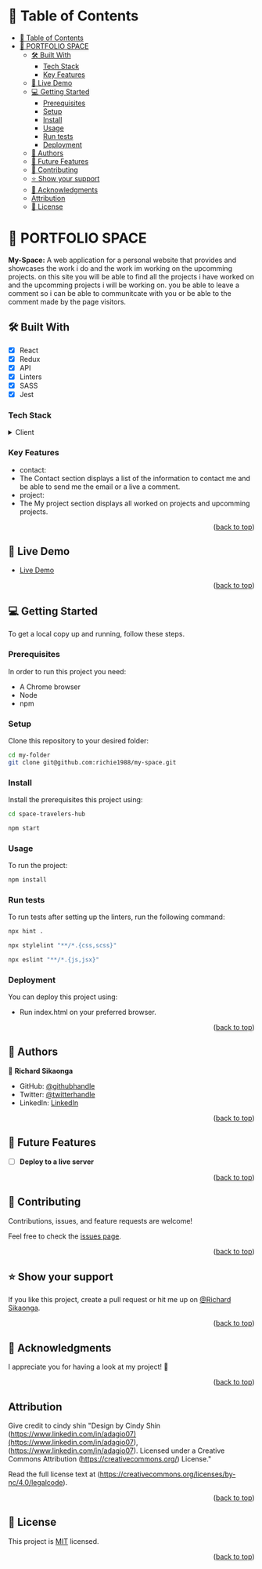 <a name="readme-top"></a>

<div align="center">
<!-- <img src="./My-Logo.png" alt="spaceApp"  width="50%" height="auto"/>
  <h3><b>My profile website</b></h3> -->
</div>

<!-- TABLE OF CONTENTS -->

# 📗 Table of Contents

- [📗 Table of Contents](#-table-of-contents)
- [📖 PORTFOLIO SPACE ](#-portfolio-space-)
  - [🛠 Built With ](#-built-with-)
    - [Tech Stack ](#tech-stack-)
    - [Key Features ](#key-features-)
  - [🚀 Live Demo ](#-live-demo-)
  - [💻 Getting Started ](#-getting-started-)
    - [Prerequisites](#prerequisites)
    - [Setup](#setup)
    - [Install](#install)
    - [Usage](#usage)
    - [Run tests](#run-tests)
    - [Deployment](#deployment)
  - [👥 Authors ](#-authors-)
  - [🔭 Future Features ](#-future-features-)
  - [🤝 Contributing ](#-contributing-)
  - [⭐️ Show your support ](#️-show-your-support-)
  - [🙏 Acknowledgments ](#-acknowledgments-)
  - [Attribution](#attribution)
  - [📝 License ](#-license-)

<!-- PROJECT DESCRIPTION -->

# 📖 PORTFOLIO SPACE <a name="about-project"></a>

**My-Space:** A web application for a personal website that provides and showcases the work i do and the work im working on the upcomming projects. on this site you will be able to find all the projects i have worked on and the upcomming projects i will be working on. you be able to leave a comment so i can be able to communitcate with you or be able to the comment made by the page visitors.

## 🛠 Built With <a name="built-with"></a>
- [x] React
- [x] Redux
- [x] API
- [x] Linters
- [x] SASS
- [x] Jest

### Tech Stack <a name="tech-stack"></a>

<details>
  <summary>Client</summary>
  <ul>
    <li><a href="https://developer.mozilla.org/en-US/docs/Web/HTML">HTML</a></li>
    <li><a href="https://developer.mozilla.org/en-US/docs/Web/CSS">CSS</a></li>
    <li><a href="https://www.javascript.com/">ES6</a></li>
    <li><a href="https://webpack.js.org/">Webpack</a></li>
    <li><a href="https://react.dev/">React</a></li>
  </ul>
</details>
<!-- Features -->

### Key Features <a name="key-features"></a>

- contact:
- The Contact section displays a list of the information to contact me and be able to send me the email or a live a comment.
- project:
- The My project section displays all worked on projects and upcomming projects.

<!-- ![Screenshot](./images/Screenshot%202.png) -->
<p align="right">(<a href="#readme-top">back to top</a>)</p>

<!-- LIVE DEMO -->

## 🚀 Live Demo <a name="live-demo"></a>

- [Live Demo](https://richards-space.onrender.com/)

<p align="right">(<a href="#readme-top">back to top</a>)</p>

<!-- GETTING STARTED -->

## 💻 Getting Started <a name="getting-started"></a>

To get a local copy up and running, follow these steps.

### Prerequisites

In order to run this project you need:

- A Chrome browser
- Node
- npm

### Setup

Clone this repository to your desired folder:


```sh
cd my-folder
git clone git@github.com:richie1988/my-space.git
```

### Install

Install the prerequisites this project using:

```sh
cd space-travelers-hub
```
```bash
npm start
```

### Usage

To run the project:

```bash
npm install
```

### Run tests

To run tests after setting up the linters, run the following command:

```sh
npx hint .
```
```sh
npx stylelint "**/*.{css,scss}"
```
```bash
npx eslint "**/*.{js,jsx}"
```

<!--
Example command:

```sh
  bin/rails test test/models/article_test.rb
```
--->

### Deployment

You can deploy this project using:

- Run index.html on your preferred browser.

<!--
Example:

```sh

```
 -->

<p align="right">(<a href="#readme-top">back to top</a>)</p>

<!-- AUTHORS -->

## 👥 Authors <a name="authors"></a>

👤 **Richard Sikaonga**

- GitHub: [@githubhandle](https://github.com/richie1988)
- Twitter: [@twitterhandle](https://twitter.com/RichardSikao)
- LinkedIn: [LinkedIn](https://www.linkedin.com/in/richard-sikaonga-039940275/)


<p align="right">(<a href="#readme-top">back to top</a>)</p>

<!-- FUTURE FEATURES -->

## 🔭 Future Features <a name="future-features"></a>

- [ ] **Deploy to a live server**

<p align="right">(<a href="#readme-top">back to top</a>)</p>

<!-- CONTRIBUTING -->

## 🤝 Contributing <a name="contributing"></a>

Contributions, issues, and feature requests are welcome!

Feel free to check the [issues page](../../issues/).

<p align="right">(<a href="#readme-top">back to top</a>)</p>

<!-- SUPPORT -->

## ⭐️ Show your support <a name="support"></a>

If you like this project, create a pull request or hit me up on [@Richard Sikaonga](https://linkedin.com/richardsikaonga).

<p align="right">(<a href="#readme-top">back to top</a>)</p>

<!-- ACKNOWLEDGEMENTS -->

## 🙏 Acknowledgments <a name="acknowledgements"></a>

I appreciate you for having a look at my project! :100:

<p align="right">(<a href="#readme-top">back to top</a>)</p>

Attribution
--------------------------

Give credit to cindy shin
"Design by Cindy Shin (<https://www.linkedin.com/in/adagio07)(https://www.linkedin.com/in/adagio07>), (<https://www.linkedin.com/in/adagio07>). Licensed under a Creative Commons Attribution (<https://creativecommons.org/>) License."

Read the full license text at (<https://creativecommons.org/licenses/by-nc/4.0/legalcode>).

<p align="right">(<a href="#readme-top">back to top</a>)</p>

<!-- LICENSE -->

## 📝 License <a name="license"></a>

This project is [MIT](./LICENSE) licensed. </br>

<p align="right">(<a href="#readme-top">back to top</a>)</p>
